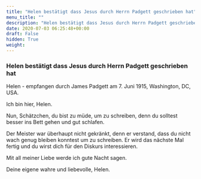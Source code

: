 ```yaml
---
title: "Helen bestätigt dass Jesus durch Herrn Padgett geschrieben hat"
menu_title: ""
description: "Helen bestätigt dass Jesus durch Herrn Padgett geschrieben hat"
date: 2020-07-03 06:25:48+00:00
draft: False
hidden: True
weight:
---
```

### Helen bestätigt dass Jesus durch Herrn Padgett geschrieben hat

Helen - empfangen durch James Padgett am 7. Juni 1915, Washington, DC, USA.

Ich bin hier, Helen.

Nun, Schätzchen, du bist zu müde, um zu schreiben, denn du solltest besser ins Bett gehen und gut schlafen.

Der Meister war überhaupt nicht gekränkt, denn er verstand, dass du nicht wach genug bleiben konntest um zu schreiben. Er wird das nächste Mal fertig und du wirst dich für den Diskurs interessieren.

Mit all meiner Liebe werde ich gute Nacht sagen.

Deine eigene wahre und liebevolle, Helen.
